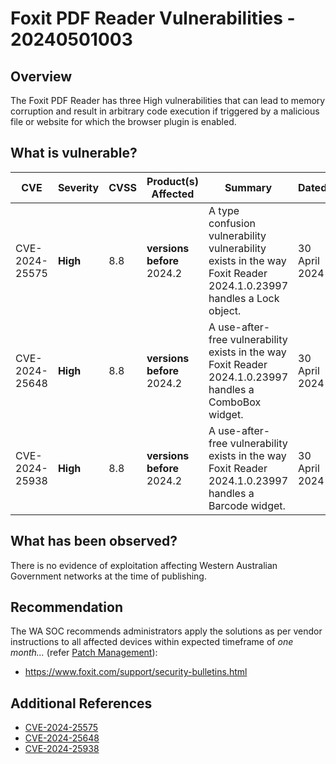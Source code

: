 # Foxit PDF Reader Vulnerabilities - 20240501003


## Overview

The Foxit PDF Reader has three High vulnerabilities that can lead to memory corruption and result in arbitrary code execution if triggered by a malicious file or website for which the browser plugin is enabled.


## What is vulnerable?

| CVE    | Severity     | CVSS | Product(s) Affected | Summary | Dated |
| ------ | ------------ | ---- | ------------------- | ------- | ----- |
| CVE-2024-25575 | **High** | 8.8  | **versions before** 2024.2 |    A type confusion vulnerability vulnerability exists in the way Foxit Reader 2024.1.0.23997 handles a Lock object.     |   30 April 2024    |
 CVE-2024-25648 | **High** | 8.8 | **versions before** 2024.2 | A use-after-free vulnerability exists in the way Foxit Reader 2024.1.0.23997 handles a ComboBox widget. | 30 April 2024 |
 CVE-2024-25938 | **High** | 8.8 | **versions before** 2024.2 | A use-after-free vulnerability exists in the way Foxit Reader 2024.1.0.23997 handles a Barcode widget. | 30 April 2024 |
 

## What has been observed?

There is no evidence of exploitation affecting Western Australian Government networks at the time of publishing.


## Recommendation

The WA SOC recommends administrators apply the solutions as per vendor instructions to all affected devices within expected timeframe of *one month...* (refer [Patch Management](../guidelines/patch-management.md)):

- https://www.foxit.com/support/security-bulletins.html


## Additional References

- [CVE-2024-25575](https://nvd.nist.gov/vuln/detail/CVE-2024-25575)
- [CVE-2024-25648](https://nvd.nist.gov/vuln/detail/CVE-2024-25648)
- [CVE-2024-25938](https://nvd.nist.gov/vuln/detail/CVE-2024-25938)

